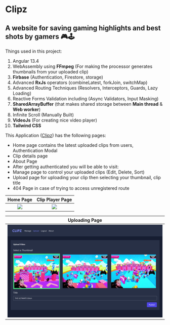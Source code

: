 # Clipz

## A website for saving gaming highlights and best shots by gamers 🎮🕹️

Things used in this project:

1. Angular 13.4
2. WebAssembly using **FFmpeg** (For making the processor generates thumbnails from your uploaded clip)
3. **Firbase** (Authentication, Firestore, storage)
4. Advanced **RxJs** operators (combineLatest, forkJoin, switchMap)
5. Advanced Routing Techniques (Resolvers, Interceptors, Guards, Lazy Loading)
6. Reactive Forms Validation including (Async Validators, Input Masking)
7. **SharedArrayBuffer** (that makes shared storage between **Main thread** & **Web worker**)
8. Infinite Scroll (Manually Built)
9. **VideoJs** (For creating nice video player)
10. **Tailwind CSS**

This Application ([Clipz](https://clipz-three.vercel.app/)) has the following pages: 
* Home page contains the latest uploaded clips from users, Authentication Modal
* Clip details page
* About Page 
* After getting authenticated you will be able to visit:
* Manage page to control your uploaded clips (Edit, Delete, Sort)
* Upload page for uploading your clip then selecting your thumbnail, clip title
* 404 Page in case of trying to access unregistered route


|      Home Page       |     Clip Player Page      |
| :------------------: | :-----------------------: |
| ![](home-screen.png) | ![](clip-page-screen.png) |

|    Uploading Page    |
| :------------------: |
| ![](Upload-page.png) |
